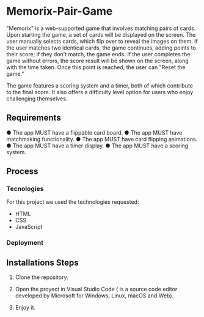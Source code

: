 # Memorix-Pair-Game

"Memorix" is a web-supported game that involves matching pairs of cards. Upon starting the game, a set of cards will be displayed on the screen. The user manually selects cards, which flip over to reveal the images on them. If the user matches two identical cards, the game continues, adding points to their score; if they don't match, the game ends. If the user completes the game without errors, the score result will be shown on the screen, along with the time taken. Once this point is reached, the user can "Reset the game."

The game features a scoring system and a timer, both of which contribute to the final score. It also offers a difficulty level option for users who enjoy challenging themselves.

## Requirements

● The app MUST have a flippable card board.
● The app MUST have matchmaking functionality.
● The app MUST have card flipping animations.
● The app MUST have a timer display.
● The app MUST have a scoring system.

## Process
### Tecnologies
For this project we used the technologies requested:

- HTML
- CSS
- JavaScript

### Deployment


## Installations Steps

1. Clone the repository.

2. Open the proyect in Visual Studio Code ( is a source code editor developed by Microsoft for Windows, Linux, macOS and Web).

3. Enjoy it.
